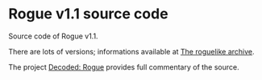 # Rogue v1.1 source code

Source code of Rogue v1.1.

There are lots of versions; informations available at [The roguelike archive](https://britzl.github.io/roguearchive/).

The project [Decoded: Rogue](https://www.maizure.org/projects/decoded-rogue/index.html) provides full commentary of the source.
